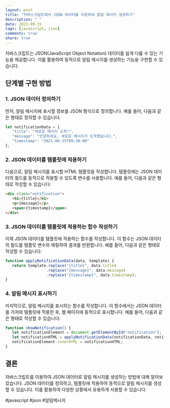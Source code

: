 ```yaml
---
layout: post
title: "자바스크립트에서 JSON 데이터를 이용하여 알림 메시지 생성하기"
description: " "
date: 2023-09-15
tags: [javascript, json]
comments: true
share: true
---
```


자바스크립트는 JSON(JavaScript Object Notation) 데이터를 쉽게 다룰 수 있는 기능을 제공합니다. 이를 활용하여 동적으로 알림 메시지를 생성하는 기능을 구현할 수 있습니다.

## 단계별 구현 방법

### 1. JSON 데이터 정의하기

먼저, 알림 메시지에 표시할 정보를 JSON 형식으로 정의합니다. 예를 들어, 다음과 같은 형태로 정의할 수 있습니다:

```javascript
let notificationData = {
   "title": "새로운 메시지 도착!",
   "message": "안녕하세요, 새로운 메시지가 도착했습니다.",
   "timestamp": "2021-06-15T09:30:00"
};
```

### 2. JSON 데이터를 템플릿에 적용하기

다음으로, 알림 메시지를 표시할 HTML 템플릿을 작성합니다. 템플릿에는 JSON 데이터의 필드를 동적으로 적용할 수 있도록 변수를 사용합니다. 예를 들어, 다음과 같은 형태로 작성할 수 있습니다:

```html
<div class="notification">
   <h1>{title}</h1>
   <p>{message}</p>
   <span>{timestamp}</span>
</div>
```

### 3. JSON 데이터를 템플릿에 적용하는 함수 작성하기

이제 JSON 데이터를 템플릿에 적용하는 함수를 작성합니다. 이 함수는 JSON 데이터의 필드를 템플릿 변수와 매핑하여 결과를 반환합니다. 예를 들어, 다음과 같은 형태로 작성할 수 있습니다:

```javascript
function applyNotificationData(data, template) {
   return template.replace("{title}", data.title)
                  .replace("{message}", data.message)
                  .replace("{timestamp}", data.timestamp);
}
```

### 4. 알림 메시지 표시하기

마지막으로, 알림 메시지를 표시하는 함수를 작성합니다. 이 함수에서는 JSON 데이터를 가져와 템플릿에 적용한 후, 웹 페이지에 동적으로 표시합니다. 예를 들어, 다음과 같은 형태로 작성할 수 있습니다:

```javascript
function showNotification() {
   let notificationElement = document.getElementById("notification");
   let notificationHTML = applyNotificationData(notificationData, notificationTemplate);
   notificationElement.innerHTML = notificationHTML;
}
```

## 결론

자바스크립트를 이용하여 JSON 데이터로 알림 메시지를 생성하는 방법에 대해 알아보았습니다. JSON 데이터를 정의하고, 템플릿에 적용하여 동적으로 알림 메시지를 생성할 수 있습니다. 이를 활용하여 다양한 상황에서 유용하게 사용할 수 있습니다.

#javascript #json #알림메시지